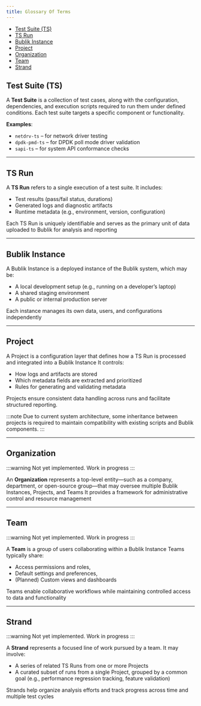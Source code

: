 ```yaml
---
title: Glossary Of Terms
---
```


<!--toc:start-->

- [Test Suite (TS)](#test-suite-ts)
- [TS Run](#ts-run)
- [Bublik Instance](#bublik-instance)
- [Project](#project)
- [Organization](#organization)
- [Team](#team)
- [Strand](#strand)
<!--toc:end-->

## Test Suite (TS)

A **Test Suite** is a collection of test cases, along with the configuration, dependencies, and execution scripts required to run them under defined conditions.
Each test suite targets a specific component or functionality.

**Examples**:

- `netdrv-ts` – for network driver testing
- `dpdk-pmd-ts` – for DPDK poll mode driver validation
- `sapi-ts` – for system API conformance checks

---

## TS Run

A **TS Run** refers to a single execution of a test suite. It includes:

- Test results (pass/fail status, durations)
- Generated logs and diagnostic artifacts
- Runtime metadata (e.g., environment, version, configuration)

Each TS Run is uniquely identifiable and serves as the primary unit of data uploaded to Bublik for analysis and reporting

---

## Bublik Instance

A Bublik Instance is a deployed instance of the Bublik system, which may be:

- A local development setup (e.g., running on a developer’s laptop)
- A shared staging environment
- A public or internal production server

Each instance manages its own data, users, and configurations independently

---

## Project

A Project is a configuration layer that defines how a TS Run is processed and integrated into a Bublik Instance
It controls:

- How logs and artifacts are stored
- Which metadata fields are extracted and prioritized
- Rules for generating and validating metadata

Projects ensure consistent data handling across runs and facilitate structured reporting.

:::note
Due to current system architecture, some inheritance between projects is required to maintain compatibility with existing scripts and Bublik components.
:::

---

## Organization

:::warning
Not yet implemented.
Work in progress
:::

An **Organization** represents a top-level entity—such as a company, department,
or open-source group—that may oversee multiple Bublik Instances, Projects, and Teams
It provides a framework for administrative control and resource management

---

## Team

:::warning
Not yet implemented.
Work in progress
:::

A **Team** is a group of users collaborating within a Bublik Instance
Teams typically share:

- Access permissions and roles,
- Default settings and preferences,
- (Planned) Custom views and dashboards

Teams enable collaborative workflows while maintaining controlled access to data and functionality

---

## Strand

:::warning
Not yet implemented.
Work in progress
:::

A **Strand** represents a focused line of work pursued by a team.
It may involve:

- A series of related TS Runs from one or more Projects
- A curated subset of runs from a single Project, grouped by a common goal (e.g., performance regression tracking, feature validation)

Strands help organize analysis efforts and track progress across time and multiple test cycles

